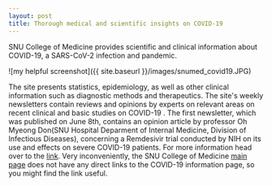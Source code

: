 ```yaml
---
layout: post
title: Thorough medical and scientific insights on COVID-19 
---
```


SNU College of Medicine provides scientific and clinical information about COVID-19, a SARS-CoV-2 infection and pandemic.  

![my helpful screenshot]({{ site.baseurl }}/images/snumed_covid19.JPG)

The site presents statistics, epidemiology, as well as other clinical information such as diagnostic methods and therapeutics. The site's weekly newsletters contain reviews and opinions by experts on relevant areas on recent clinical and basic studies on COVID-19 . The first newsletter, which was published on June 8th, contains an opinion article by professor Oh Myeong Don(SNU Hospital Deparment of Internal Medicine, Division of Infectious Diseases), concerning a Remdesivir trial conducted by NIH on its use and effects on severe COVID-19 patients.
For more information head over to the [link](https://medicine.snu.ac.kr/en/node/25377). Very inconveniently, the SNU College of Medicine [main page](https://medicine.snu.ac.kr) does not have any direct links to the COVID-19 information page, so you might find the link useful.
